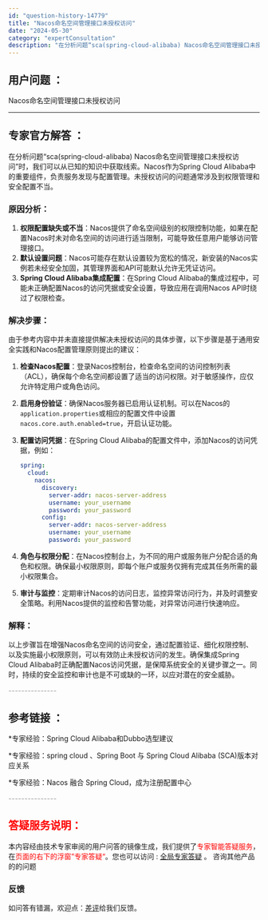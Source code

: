 ```yaml
---
id: "question-history-14779"
title: "Nacos命名空间管理接口未授权访问"
date: "2024-05-30"
category: "expertConsultation"
description: "在分析问题“sca(spring-cloud-alibaba) Nacos命名空间管理接口未授权访问”时，我们可以从已知的知识中获取线索。Nacos作为Spring Cloud Alibaba中的重要组件，负责服务发现与配置管理。未授权访问的问题通常涉及到权限管理和安全配置不当。### 原因分析：1"
---
```


## 用户问题 ： 
 Nacos命名空间管理接口未授权访问  

---------------
## 专家官方解答 ：

在分析问题“sca(spring-cloud-alibaba) Nacos命名空间管理接口未授权访问”时，我们可以从已知的知识中获取线索。Nacos作为Spring Cloud Alibaba中的重要组件，负责服务发现与配置管理。未授权访问的问题通常涉及到权限管理和安全配置不当。

### 原因分析：
1. **权限配置缺失或不当**：Nacos提供了命名空间级别的权限控制功能，如果在配置Nacos时未对命名空间的访问进行适当限制，可能导致任意用户能够访问管理接口。
2. **默认设置问题**：Nacos可能存在默认设置较为宽松的情况，新安装的Nacos实例若未经安全加固，其管理界面和API可能默认允许无凭证访问。
3. **Spring Cloud Alibaba集成配置**：在Spring Cloud Alibaba的集成过程中，可能未正确配置Nacos的访问凭据或安全设置，导致应用在调用Nacos API时绕过了权限检查。

### 解决步骤：
由于参考内容中并未直接提供解决未授权访问的具体步骤，以下步骤是基于通用安全实践和Nacos配置管理原则提出的建议：

1. **检查Nacos配置**：登录Nacos控制台，检查命名空间的访问控制列表（ACL），确保每个命名空间都设置了适当的访问权限。对于敏感操作，应仅允许特定用户或角色访问。

2. **启用身份验证**：确保Nacos服务器已启用认证机制。可以在Nacos的`application.properties`或相应的配置文件中设置`nacos.core.auth.enabled=true`，开启认证功能。

3. **配置访问凭据**：在Spring Cloud Alibaba的配置文件中，添加Nacos的访问凭据，例如：
   ```yaml
   spring:
     cloud:
       nacos:
         discovery:
           server-addr: nacos-server-address
           username: your_username
           password: your_password
         config:
           server-addr: nacos-server-address
           username: your_username
           password: your_password
   ```
   
4. **角色与权限分配**：在Nacos控制台上，为不同的用户或服务账户分配合适的角色和权限。确保最小权限原则，即每个账户或服务仅拥有完成其任务所需的最小权限集合。

5. **审计与监控**：定期审计Nacos的访问日志，监控异常访问行为，并及时调整安全策略。利用Nacos提供的监控和告警功能，对异常访问进行快速响应。

### 解释：
以上步骤旨在增强Nacos命名空间的访问安全，通过配置验证、细化权限控制、以及实施最小权限原则，可以有效防止未授权访问的发生。确保集成Spring Cloud Alibaba时正确配置Nacos访问凭据，是保障系统安全的关键步骤之一。同时，持续的安全监控和审计也是不可或缺的一环，以应对潜在的安全威胁。


<font color="#949494">---------------</font> 


## 参考链接 ：

*专家经验：Spring Cloud Alibaba和Dubbo选型建议 
 
 *专家经验：spring cloud 、Spring Boot 与 Spring Cloud Alibaba (SCA)版本对应关系 
 
 *专家经验：Nacos 融合 Spring Cloud，成为注册配置中心 


 <font color="#949494">---------------</font> 
 


## <font color="#FF0000">答疑服务说明：</font> 

本内容经由技术专家审阅的用户问答的镜像生成，我们提供了<font color="#FF0000">专家智能答疑服务</font>，在<font color="#FF0000">页面的右下的浮窗”专家答疑“</font>。您也可以访问 : [全局专家答疑](https://answer.opensource.alibaba.com/docs/intro) 。 咨询其他产品的的问题

### 反馈
如问答有错漏，欢迎点：[差评](https://ai.nacos.io/user/feedbackByEnhancerGradePOJOID?enhancerGradePOJOId=14798)给我们反馈。
